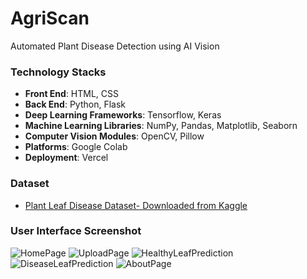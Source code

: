 # AgriScan
Automated Plant Disease Detection using AI Vision

### Technology Stacks  
- **Front End**: HTML, CSS  
- **Back End**: Python, Flask  
- **Deep Learning Frameworks**: Tensorflow, Keras  
- **Machine Learning Libraries**: NumPy, Pandas, Matplotlib, Seaborn  
- **Computer Vision Modules**: OpenCV, Pillow  
- **Platforms**: Google Colab  
- **Deployment**: Vercel

### Dataset  
- [Plant Leaf Disease Dataset- Downloaded from Kaggle](https://www.kaggle.com/datasets/vipoooool/new-plant-diseases-dataset)

### User Interface Screenshot
![HomePage](https://github.com/user-attachments/assets/659d614e-47be-4b56-bb54-6938212f587a)
![UploadPage](https://github.com/user-attachments/assets/6d8a8a82-54fd-4c3a-bc09-13078243d753)
![HealthyLeafPrediction](https://github.com/user-attachments/assets/7e6b7aab-8404-4f62-b86b-06cec15c8acd)
![DiseaseLeafPrediction](https://github.com/user-attachments/assets/088c6e96-c27e-4a81-9335-0e61a3be6771)
![AboutPage](https://github.com/user-attachments/assets/f889eac4-bebe-43b5-90bd-68b5e95aefb8)
